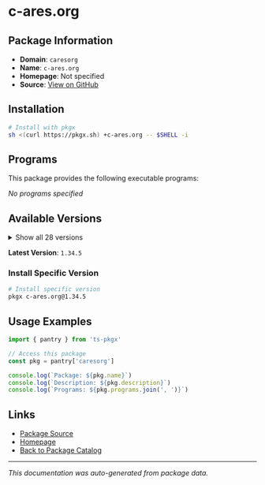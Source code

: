 # c-ares.org

> 

## Package Information

- **Domain**: `caresorg`
- **Name**: `c-ares.org`
- **Homepage**: Not specified
- **Source**: [View on GitHub](https://github.com/pkgxdev/pantry/tree/main/projects/c-ares.org/package.yml)

## Installation

```bash
# Install with pkgx
sh <(curl https://pkgx.sh) +c-ares.org -- $SHELL -i
```

## Programs

This package provides the following executable programs:

*No programs specified*

## Available Versions

<details>
<summary>Show all 28 versions</summary>

- `1.34.5`, `1.34.4`, `1.34.3`, `1.34.2`, `1.34.1`
- `1.33.1`, `1.33.0`, `1.32.3`, `1.32.2`, `1.32.1`
- `1.32.0`, `1.31.0`, `1.30.0`, `1.29.0`, `1.28.1`
- `1.28.0`, `1.27.0`, `1.26.0`, `1.25.0`, `1.24.0`
- `1.23.0`, `1.22.1`, `1.22.0`, `1.21.0`, `1.20.1`
- `1.20.0`, `1.19.1`, `1.19.0`

</details>

**Latest Version**: `1.34.5`

### Install Specific Version

```bash
# Install specific version
pkgx c-ares.org@1.34.5
```

## Usage Examples

```typescript
import { pantry } from 'ts-pkgx'

// Access this package
const pkg = pantry['caresorg']

console.log(`Package: ${pkg.name}`)
console.log(`Description: ${pkg.description}`)
console.log(`Programs: ${pkg.programs.join(', ')}`)
```

## Links

- [Package Source](https://github.com/pkgxdev/pantry/tree/main/projects/c-ares.org/package.yml)
- [Homepage](#)
- [Back to Package Catalog](../package-catalog.md)

---

*This documentation was auto-generated from package data.*
